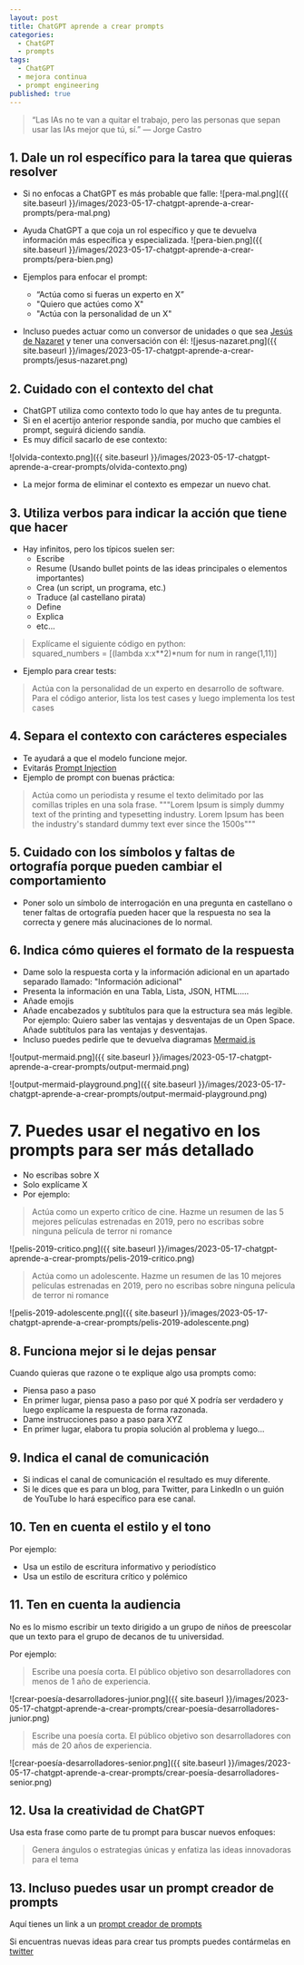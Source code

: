 ```yaml
---
layout: post
title: ChatGPT aprende a crear prompts
categories:
  - ChatGPT
  - prompts
tags:
  - ChatGPT
  - mejora continua
  - prompt engineering
published: true
---
```


> “Las IAs no te van a quitar el trabajo, pero las personas que sepan usar las IAs mejor que tú, sí.” ― Jorge Castro 

## 1. Dale un rol específico para la tarea que quieras resolver
- Si no enfocas a ChatGPT es más probable que falle:
![pera-mal.png]({{ site.baseurl }}/images/2023-05-17-chatgpt-aprende-a-crear-prompts/pera-mal.png)

- Ayuda ChatGPT a que coja un rol específico y que te devuelva información más específica y especializada.
![pera-bien.png]({{ site.baseurl }}/images/2023-05-17-chatgpt-aprende-a-crear-prompts/pera-bien.png)

- Ejemplos para enfocar el prompt:
  - “Actúa como si fueras un experto en X”
  - "Quiero que actúes como X"
  - "Actúa con la personalidad de un X"

- Incluso puedes actuar como un conversor de unidades o que sea [Jesús de Nazaret](../prompts/chatgpt-jesus-nazaret.txtprompts/) y tener una conversación con él: 
![jesus-nazaret.png]({{ site.baseurl }}/images/2023-05-17-chatgpt-aprende-a-crear-prompts/jesus-nazaret.png)

## 2. Cuidado con el contexto del chat
  - ChatGPT utiliza como contexto todo lo que hay antes de tu pregunta. 
  - Si en el acertijo anterior responde sandía, por mucho que cambies el prompt, seguirá diciendo sandía.
  - Es muy difícil sacarlo de ese contexto:

  ![olvida-contexto.png]({{ site.baseurl }}/images/2023-05-17-chatgpt-aprende-a-crear-prompts/olvida-contexto.png)

  - La mejor forma de eliminar el contexto es empezar un nuevo chat.

## 3. Utiliza verbos para indicar la acción que tiene que hacer
  - Hay infinitos, pero los típicos suelen ser:
	  - Escribe
	  - Resume (Usando bullet points de las ideas principales o elementos importantes)
	  - Crea (un script, un programa, etc.)
	  - Traduce (al castellano pirata)
	  - Define
	  - Explica
    - etc... 
	
 
> Explícame el siguiente código en python:  
> squared_numbers = [(lambda x:x**2)*num for num in range(1,11)]
  

  - Ejemplo para crear tests:
	
> Actúa con la personalidad de un experto en desarrollo de software.  
> Para el código anterior, lista los test cases y luego implementa los test cases


## 4. Separa el contexto con carácteres especiales
  - Te ayudará a que el modelo funcione mejor.
  - Evitarás <a href="https://learnprompting.org/docs/prompt_hacking/injection" target="_blank">Prompt Injection</a>
  - Ejemplo de prompt con buenas práctica:
	 
> Actúa como un periodista y resume el texto delimitado por las comillas triples en una sola frase. """Lorem Ipsum is simply dummy text of the printing and typesetting industry. Lorem Ipsum has been the industry's standard dummy text ever since the 1500s"""
   

## 5. Cuidado con los símbolos y faltas de ortografía porque pueden cambiar el comportamiento
- Poner solo un símbolo de interrogación en una pregunta en castellano o tener faltas de ortografía pueden hacer que la respuesta no sea la correcta y genere más alucinaciones de lo normal.


## 6. Indica cómo quieres el formato de la respuesta
  - Dame solo la respuesta corta y la información adicional en un apartado separado llamado: "Información adicional"
  - Presenta la información en una Tabla, Lista, JSON, HTML.....
  - Añade emojis
  - Añade encabezados y subtítulos para que la estructura sea más legible. Por ejemplo: Quiero saber las ventajas y desventajas de un Open Space. Añade subtítulos para las ventajas y desventajas.
  - Incluso puedes pedirle que te devuelva diagramas <a href="https://mermaid.js.org/" target="_blank">Mermaid.js</a>  

  ![output-mermaid.png]({{ site.baseurl }}/images/2023-05-17-chatgpt-aprende-a-crear-prompts/output-mermaid.png)  

  ![output-mermaid-playground.png]({{ site.baseurl }}/images/2023-05-17-chatgpt-aprende-a-crear-prompts/output-mermaid-playground.png)  


# 7. Puedes usar el negativo en los prompts para ser más detallado
- No escribas sobre X
- Solo explícame X
- Por ejemplo:

> Actúa como un experto crítico de cine. Hazme un resumen de las 5 mejores películas estrenadas en 2019, pero no escribas sobre ninguna película de terror ni romance

![pelis-2019-critico.png]({{ site.baseurl }}/images/2023-05-17-chatgpt-aprende-a-crear-prompts/pelis-2019-critico.png)  

> Actúa como un adolescente. Hazme un resumen de las 10 mejores películas estrenadas en 2019, pero no escribas sobre ninguna película de terror ni romance
 
![pelis-2019-adolescente.png]({{ site.baseurl }}/images/2023-05-17-chatgpt-aprende-a-crear-prompts/pelis-2019-adolescente.png)  


##  8. Funciona mejor si le dejas pensar
Cuando quieras que razone o te explique algo usa prompts como:
- Piensa paso a paso
- En primer lugar, piensa paso a paso por qué X podría ser verdadero y luego explícame la respuesta de forma razonada.
- Dame instrucciones paso a paso para XYZ
- En primer lugar, elabora tu propia solución al problema y luego...


## 9. Indica el canal de comunicación
- Si indicas el canal de comunicación el resultado es muy diferente.
- Si le dices que es para un blog, para Twitter, para LinkedIn o un guión de YouTube lo hará específico para ese canal.


## 10. Ten en cuenta el estilo y el tono
Por ejemplo:
- Usa un estilo de escritura informativo y periodístico
- Usa un estilo de escritura crítico y polémico


## 11. Ten en cuenta la audiencia
No es lo mismo escribir un texto dirigido a un grupo de niños de preescolar que un texto para el grupo de decanos de tu universidad.

Por ejemplo: 

> Escribe una poesía corta. El público objetivo son desarrolladores con menos de 1 año de experiencia.

![crear-poesía-desarrolladores-junior.png]({{ site.baseurl }}/images/2023-05-17-chatgpt-aprende-a-crear-prompts/crear-poesía-desarrolladores-junior.png)  

> Escribe una poesía corta. El público objetivo son desarrolladores con más de 20 años de experiencia.

![crear-poesía-desarrolladores-senior.png]({{ site.baseurl }}/images/2023-05-17-chatgpt-aprende-a-crear-prompts/crear-poesía-desarrolladores-senior.png)


## 12. Usa la creatividad de ChatGPT
Usa esta frase como parte de tu prompt para buscar nuevos enfoques:

> Genera ángulos o estrategias únicas y enfatiza las ideas innovadoras para el tema


## 13. Incluso puedes usar un prompt creador de prompts

Aquí tienes un link a un <a href="https://www.ordinarypeopleprompts.com/item-detail?recordId=recVbgybDLlYmsvuA" target="_blank">prompt creador de prompts</a> 


Si encuentras nuevas ideas para crear tus prompts puedes contármelas en <a href="https://twitter.com/nikey_es" target="_blank">twitter</a>
